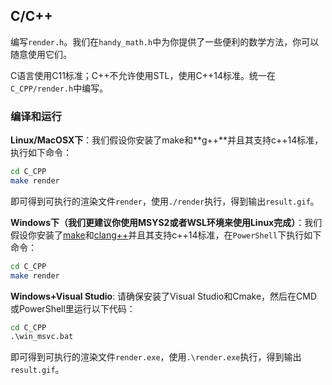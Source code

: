 ## C/C++

编写`render.h`。我们在`handy_math.h`中为你提供了一些便利的数学方法，你可以随意使用它们。

C语言使用C11标准；C++不允许使用STL，使用C++14标准。统一在`C_CPP/render.h`中编写。

### 编译和运行

**Linux/MacOSX下**：我们假设你安装了make和**g++**并且其支持c++14标准，执行如下命令：

```bash
cd C_CPP
make render
```

即可得到可执行的渲染文件`render`，使用`./render`执行，得到输出`result.gif`。

**Windows下（我们更建议你使用MSYS2或者WSL环境来使用Linux完成）**：我们假设你安装了[make](https://sourceforge.net/projects/mingw/files/MinGW/Extension/make/mingw32-make-3.80-3/mingw32-make-3.80.0-3.exe/download)和[clang++](https://github.com/llvm/llvm-project/releases/download/llvmorg-14.0.6/LLVM-14.0.6-win64.exe)并且其支持c++14标准，在`PowerShell`下执行如下命令：

```bash
cd C_CPP
make render
```

**Windows+Visual Studio**: 
请确保安装了Visual Studio和Cmake，然后在CMD或PowerShell里运行以下代码：
```cmd
cd C_CPP
.\win_msvc.bat
```

即可得到可执行的渲染文件`render.exe`，使用`.\render.exe`执行，得到输出`result.gif`。